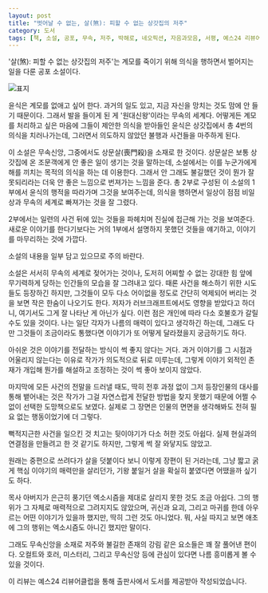 ```yaml
---
layout: post
title: "벗어날 수 없는, 살(煞): 피할 수 없는 상갓집의 저주"
category: 도서
tags: [책, 소설, 공포, 무속, 저주, 박해로, 네오픽션, 자음과모음, 서평, 예스24 리뷰어클럽]
---
```


'살(煞): 피할 수 없는 상갓집의 저주'는
계모를 죽이기 위해 의식을 행하면서 벌어지는 일을 다룬 공포 소설이다.

![표지](https://lh3.googleusercontent.com/dXlLRH7_Zw_4-m0s8YRO0nxScAQnJIGjBtz1gcuBwpKxKsrxoYcOlRt1-reHHq-xKoBnQLm9_DLLyA=s480)

윤식은 계모를 없애고 싶어 한다.
과거의 일도 있고, 지금 자신을 망치는 것도 맘에 안 들기 때문이다.
그래서 발을 들이게 된 게 '원대신왕'이라는 무속의 세계다.
어떻게든 계모를 처리하고 싶은 마음에 그들이 제안한 의식을 받아들인 윤식은
상갓집에서 총 4번의 의식을 치러나가는데,
그러면서 의도하지 않았던 불행과 사건들을 마주하게 된다.

이 소설은 무속신앙, 그중에서도 상문살(喪門殺)을 소재로 한 것이다.
상문살은 보통 상갓집에 온 조문객에게 안 좋은 일이 생기는 것을 말하는데,
소설에서는 이를 누군가에게 해를 끼치는 목적의 의식을 하는 데 이용한다.
그래서 안 그래도 불길했던 것이 뭔가 잘못되리라는 더욱 안 좋은 느낌으로 번져가는 느낌을 준다.
총 2부로 구성된 이 소설의 1부에서 윤식의 행적을 따라가며 그것을 보여주는데,
의식을 행하면서 일상이 점점 비일상과 무속의 세계로 빠져가는 것을 잘 그렸다.

2부에서는 일련의 사건 뒤에 있는 것들을 파헤치며 진실에 접근해 가는 것을 보여준다.
새로운 이야기를 한다기보다는 거의 1부에서 설명하지 못했던 것들을 얘기하고,
이야기를 마무리하는 것에 가깝다.


<div class="im im-warning">
소설의 내용을 일부 담고 있으므로 주의 바란다.
</div>


소설은 서서히 무속의 세계로 젖어가는 것이나,
도저히 어찌할 수 없는 강대한 힘 앞에 무기력하게 당하는 인간들의 모습을 잘 그려내고 있다.
때론 사건을 해소하기 위한 시도들도 등장하긴 하지만,
그것들이 모두 다소 어이없을 정도로 간단히 억제되어 버리는 것을 보면 작은 한숨이 나오기도 한다.
저자가 러브크래프트에서도 영향을 받았다고 하더니, 여기서도 그게 잘 나타난 게 아닌가 싶다.
이런 점은 개인에 따라 다소 호불호가 갈릴 수도 있을 것이다.
나는 일단 각자가 나름의 매력이 있다고 생각하긴 하는데,
그래도 다만 그것들이 조금이라도 통했다면 이야기가 또 어떻게 달라졌을지 궁금하기도 하다.

아쉬운 것은 이야기를 전달하는 방식이 썩 좋지 않다는 거다.
과거 이야기를 그 시점과 어울리지 않는다는 이유로 작가가 의도적으로 뒤로 미루는데,
그렇게 이야기 외적인 존재가 개입해 뭔가를 해설하고 조정하는 것이 썩 좋아 보이지 않았다.

마지막에 모든 사건의 전말을 드러낼 때도,
딱히 전후 과정 없이 그저 등장인물의 대사를 통해 뱉어내는 것은
작가가 그걸 자연스럽게 전달한 방법을 찾지 못했기 때문에
어쩔 수 없이 선택한 도망책으로도 보였다.
실제로 그 장면은 인물의 면면을 생각해봐도 전혀 필요 없는 행동이었기에 더 그렇다.

뻑적지근한 사건을 일으킨 것 치고는 뒷이야기가 다소 허한 것도 아쉽다.
실제 현실과의 연결점을 만들려고 한 것 같기도 하지만, 그렇게 썩 잘 와닿지도 않았고.

원래는 중편으로 쓰려다가 살을 덧붙이다 보니 이렇게 장편이 된 거라는데,
그냥 짧고 굵게 핵심 이야기의 매력만을 살리던가,
기왕 붙일거 살을 확실히 붙였다면 어땠을까 싶기도 하다.

목사 아버지가 은근히 풍기던 엑소시즘을 제대로 살리지 못한 것도 조금 아쉽다.
그의 행위가 그 자체로 매력적으로 그려지지도 않았으며,
귀신과 요괴, 그리고 마귀를 한데 아우르는 어떤 이야기가 있을까 했지만, 딱히 그런 것도 아니었다.
뭐, 사실 따지고 보면 애초에 그의 행위는 엑소시즘도 아니긴 했지만 말이다.

그래도 무속신앙을 소재로 저주와 불길한 존재의 강림 같은 요소들은 꽤 잘 풀어낸 편이다.
오컬트와 호러, 미스터리, 그리고 무속신앙 등에 관심이 있다면 나름 흥미롭게 볼 수 있을 것이다.



<div class="im im-info">
이 리뷰는 예스24 리뷰어클럽을 통해 출판사에서 도서를 제공받아 작성되었습니다.
</div>
